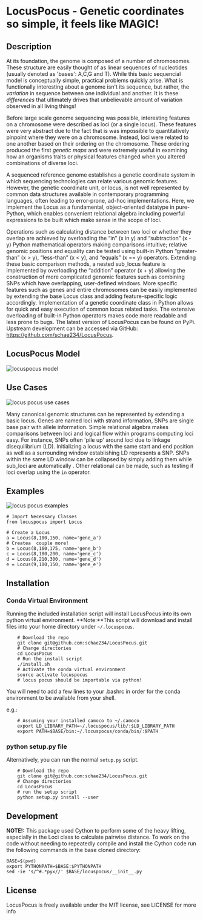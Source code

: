 # LocusPocus - Genetic coordinates so simple, it feels like MAGIC!

Description
-----------
At its foundation, the genome is composed of a number of chromosomes. These
structure are easily thought of as linear sequences of nucleotides (usually
denoted as 'bases': A,C,G and T).  While this basic sequencial model is
conceptually simple, practical problems quickly arise.  What is functionally
interesting about a genome isn't its sequence, but rather, the *variation* in
sequence between one individual and another. It is these *differences* that
ultimately drives that unbelievable amount of variation observed in all living
things!

Before large scale genome sequencing was possible, interesting features on a
chromosome were described as loci (or a single locus). These features were very
abstract due to the fact that is was impossible to quantitatively pinpoint
where they were on a chromosome. Instead, loci were related to one another
based on their ordering on the chromosome. These ordering produced the first
*genetic maps* and were extremely useful in examining how an organisms traits
or physical features changed when you altered combinations of diverse loci.

A sequenced reference genome establishes a genetic coordinate system in which
sequencing technologies can relate various genomic features. However, the
genetic coordinate unit, or locus, is not well represented by common data
structures available in contemporary programming languages, often leading to
error-prone, ad-hoc implementations. Here, we implement the Locus as a
fundamental, object-oriented datatype in pure-Python, which enables convenient
relational algebra including powerful expressions to be built which make sense
in the scope of loci. 

Operations such as calculating distance between two
loci or whether they overlap are achieved by overloading the “in” (x in y) and
“subtraction” (x - y) Python mathematical operators making comparisons
intuitive; relative genomic positions and equality can be tested using built-in
Python “greater-than” (x > y), “less-than” (x < y), and “equals” (x == y)
operators. Extending these basic comparison methods, a nested sub_locus feature
is implemented by overloading the “addition” operator (x + y) allowing the
construction of more complicated genomic features such as combining SNPs which
have overlapping, user-defined windows. More specific features such as genes
and entire chromosomes can be easily implemented by extending the base Locus
class and adding feature-specific logic accordingly. Implementation of a
genetic coordinate class in Python allows for quick and easy execution of
common locus related tasks. The extensive overloading of built-in Python
operators makes code more readable and less prone to bugs. The latest version
of LocusPocus can be found on PyPi. Upstream development can be accessed via
GitHub: https://github.com/schae234/LocusPocus.

LocusPocus Model
----------------
![locuspocus model](img/model.png)


Use Cases
---------
![locus pocus use cases](img/UseCases.png)

Many canonical genomic structures can be represented by extending a basic
locus. Genes are named loci with strand information, SNPs are single base pair
with allele information. Simple relational algebra makes comparisons between
loci and logical flow within programs computing loci easy. For instance, SNPs
often 'pile up' around loci due to linkage disequilibrium (LD). Initializing a
locus with the same start and end position as well as a surrounding window
establishing LD represents a SNP. SNPs within the same LD window can be
collapsed by simply adding them while sub_loci are automatically . Other
relational can be made, such as testing if loci overlap using the `in`
operator.


Examples
--------
![locus pocus examples](img/Examples.png)

```{python}
# Import Necessary Classes
from locuspocus import Locus

# Create a Locus
a = Locus(8,100,150, name='gene_a')
# Createa  couple more!
b = Locus(8,160,175, name='gene_b')
c = Locus(8,180,200, name='gene_c')
d = Locus(8,210,300, name='gene_d')
e = Locus(9,100,150, name='gene_e')

```

Installation
------------

### Conda Virtual Environment
Running the included installation script will install LocusPocus into its own
python virtual environment. **Note:**This script will download and install files
into your home directory under `~/.locuspocus`. 

```{bash}
    # Download the repo
    git clone git@github.com:schae234/LocusPocus.git
    # Change directories
    cd LocusPocus
    # Run the install script
    ./install.sh
    # Activate the conda virtual environment
    source activate locuspocus
    # locus pocus should be importable via python!
```

You will need to add a few lines to your .bashrc in order for the conda
environment to be available from your shell.

e.g.:
```{bash}
    # Assuming your installed camoco to ~/.camoco
    export LD_LIBRARY_PATH=~/.locuspocus/lib/:$LD_LIBRARY_PATH
    export PATH=$BASE/bin:~/.locuspocus/conda/bin/:$PATH
```


### python setup.py file
Alternatively, you can run the normal `setup.py` script.

```{bash}
    # Download the repo
    git clone git@github.com:schae234/LocusPocus.git
    # Change directories
    cd LocusPocus
    # run the setup script
    python setup.py install --user
```


Development
-----------
**NOTE!:** This package used Cython to perform some of the heavy lifting, 
especially in the Loci class to calculate pairwise distance. To work on the
code without needing to repeatedly compile and install the Cython code 
run the following commands in the base cloned directory:
```{bash}
BASE=$(pwd)
export PYTHONPATH=$BASE:$PYTHONPATH
sed -ie 's/^#.*pyx//' $BASE/locuspocus/__init__.py

``` 

License
-------
LocusPocus is freely available under the MIT license, see LICENSE for more info
